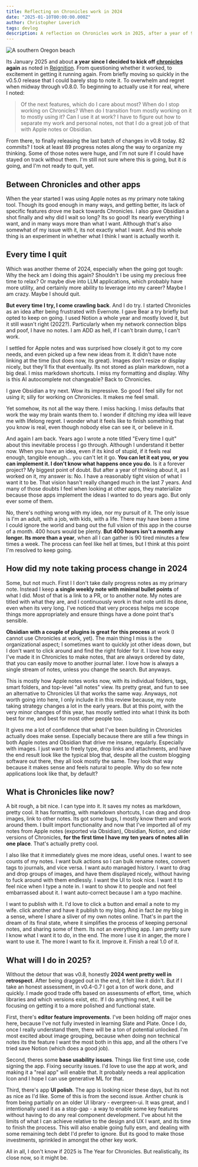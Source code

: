 ```yaml
---
title: Reflecting on Chronicles work in 2024
date: "2025-01-10T00:00:00.000Z"
author: Christopher Loverich
tags: devlog
description: A reflection on Chronicles work in 2025, after a year of 90 tired minutes
---
```


![A southern Oregon beach](assets/9A217D87-0BE2-459D-ADBD-C3A835B7124A_1_105_c.jpeg?resize=blogImages)


Its January 2025 and about **a year since I decided to kick off [chronicles](https://github.com/cloverich/chronicles) again** as noted in [Reignition](/blog/2024-02-18/reignition/). From questioning whether it worked, to excitement in getting it running again. From briefly moving so quickly in the v0.5.0 release that I could barely stop to note it. To overwhelm and regret when midway through v0.8.0. To beginning to actually use it for real, where I noted:

> Of the next features, which do I care about most? When do I stop working on Chronicles? When do I transition from mostly working on it to mostly using it? Can I use it at work? I have to figure out how to separate my work and personal notes, not that I do a great job of that with Apple notes or Obsidian.


From there, to finally releasing the last batch of changes in v0.8 today. 82 commits? I took at least 89 progress notes along the way to organize my thinking. Some of those notes were huge, and I'm not sure if I could have stayed on track without them. I'm still not sure where this is going, but it _is_ going, and I'm not ready to quit, yet. 

## Between Chronicles and other apps

When the year started I was using Apple notes as my primary note taking tool. Though its good enough in many ways, and getting better, its lack of specific features drove me back towards Chronicles. I also gave Obsidian a shot finally and why did I wait so long? Its so good! Its nearly everything I want, and in many ways more than what I want. Although that's also somewhat of my issue with it, its not exactly what I want. And this whole thing is an experiment in whether what I think I want is actually worth it.&#x20;

## Every time I quit

Which was another theme of 2024, especially when the going got tough: Why the heck am I doing this again? Shouldn't I be using my precious free time to relax? Or maybe dive into LLM applications, which probably have more utility, and certainly more ability to leverage into my career? Maybe I am crazy. Maybe I should quit.&#x20;

**But every time I try, I come crawling back**. And I do try. I started Chronicles as an idea after being frustrated with Evernote. I gave Bear a try briefly but opted to keep on going. I used Notion a whole year and mostly loved it, but it still wasn't right (2022?). Particularly when my network connection blips and poof, I have no notes. I am ADD as hell, if I can't brain dump, I can't work.

I settled for Apple notes and was surprised how closely it got to my core needs, and even picked up a few new ideas from it. It didn't have note linking at the time (but does now, its great). Images don't resize or display nicely, but they'll fix that eventually. Its not stored as plain markdown, not a big deal. I miss markdown shortcuts. I miss my formatting and display. Why is this AI autocomplete not changeable? Back to Chronicles.&#x20;

I gave Obsidian a try next. Wow its impressive. So good I feel silly for not using it; silly for working on Chronicles. It makes me feel small.

Yet somehow, its not all the way there. I miss hacking. I miss defaults that work the way my brain wants them to. I wonder if ditching my idea will leave me with lifelong regret. I wonder what it feels like to finish something that you know is real, even though nobody else can see it, or believe in it.&#x20;

And again I am back. Years ago I wrote a note titled "Every time I quit" about this inevitable process I go through. Although I understand it better now. When you have an idea, even if its kind of stupid, if it feels real enough, tangible enough... you can't let it go. **You can let it eat you, or you can implement it. I don't know what happens once you do**. Is it a forever project? My biggest point of doubt. But after a year of thinking about it, as I worked on it, my answer is: No. I have a reasonably tight vision of what I want it to be. That vision hasn't really changed much in the last 7 years. And many of those doubts I feel when looking at other apps, they materialize because those apps implement the ideas I wanted to do years ago. But only ever some of them.&#x20;

No, there's nothing wrong with my idea, nor my pursuit of it. The only issue is I'm an adult, with a job, with kids, with a life. There may have been a time I could ignore the world and bang out the full vision of this app in the course of a month. 400 hours would be plenty. **But 400 hours isn't a month any longer. Its more than a year**, when all I can gather is 90 tired minutes a few times a week. The process can feel like hell at times, but I think at this point I'm resolved to keep going.&#x20;

## How did my note taking process change in 2024

Some, but not much. First I I don't take daily progress notes as my primary note. Instead I keep **a single weekly note with minimal bullet points** of what I did. Most of that is a link to a PR, or to another note. My notes are titled with what they are, and I continuously work in that note until its done, even when its very long. I've noticed that very process helps me scope things more appropriately and ensure things have a done point that's sensible.&#x20;

**Obsidian with a couple of plugins is great for this process** at work (I cannot use Chronicles at work, yet). The main thing I miss is the organizational aspect; I sometimes want to quickly jot other ideas down, but I don't want to click around and find the right folder for it. I love how easy I've made it in Chronicles to make notes, that are always ordered by date, that you can easily move to another journal later. I love how is always a single stream of notes, unless you change the search. But anyways.&#x20;

This is mostly how Apple notes works now, with its individual folders, tags, smart folders, and top-level "all notes" view. Its pretty great, and fun to see an alternative to Chronicles UI that works the same way. Anyways, not worth going into here, I only include it in this review because, my note taking strategy changes a lot in the early years. But at this point, with the very minor changes of this year, has mostly settled into what I think its both best for me, and best for most other people too.&#x20;

It gives me a lot of confidence that what I've been building in Chronicles actually does make sense. Especially because there are still a few things in both Apple notes and Obsidian that drive me insane, regularly. Especially with images. I just want to freely type, drop links and attachments, and have the end result look like the typical blog that, despite all the custom blogging software out there, they all look mostly the same. They look that way because it makes sense and feels natural to people. Why do so few note applications look like that, by default?&#x20;

## What is Chronicles like now?&#x20;

A bit rough, a bit nice. I can type into it. It saves my notes as markdown, pretty cool. It has formatting, with markdown shortcuts, I can drag and drop images, link to other notes. Its got some bugs, I mostly know them and work around them. I built import functionality and now that I've imported all of my notes from Apple notes (exported via Obsidian), Obsidian, Notion, and older versions of Chronicles, **for the first time I have my ten years of notes all in one place**. That's actually pretty cool.&#x20;

I also like that it immediately gives me more ideas, useful ones. I want to see counts of my notes. I want bulk actions so I can bulk rename notes, convert tags to journals, and vice versa. I want auto managed history. I want to drag and drop groups of images, and have them displayed nicely, without having to fuck around with them endlessly. I want the UI to look nice. I want it to feel nice when I type a note in. I want to show it to people and not feel embarrassed about it. I want auto-correct because I am a typo machine.&#x20;

I want to publish with it. I'd love to click a button and email a note to my wife. click another and have it publish to my blog. And in fact _be_ my blog in a sense, where I share a sliver of my own notes online. That's in part the dream of its final state, where it simplifies the process of keeping personal notes, and sharing some of them. Its not an everything app. I am pretty sure I know what I want it to do, in the end. The more I use it in anger, the more I want to use it. The more I want to fix it. Improve it. Finish a real 1.0 of it.&#x20;

## What will I do in 2025?&#x20;

Without the detour that was v0.8, honestly **2024 went pretty well in retrospect**. After being dragged out in the end, it felt like it didn't. But if I take an honest assessment, in v0.4-0.7 I got a ton of work done, and quickly. I made good trade offs based on assessments of effort, time, which libraries and which versions exist, etc. If I do anything next, it will be focusing on getting it to a more polished and functional state.&#x20;

First, there's **editor feature improvements**. I've been holding off major ones here, because I've not fully invested in learning Slate and Plate. Once I do, once I really understand them, there will be a ton of potential unlocked. I'm most excited about image grouping, because when doing non technical notes its the feature I want the most both in this app, and all the others I've tried save Notion (which does a good job).&#x20;

Second, theres some **base usability issues**. Things like first time use, code signing the app. Fixing security issues. I'd love to use the app at work, and making it a "real app" will enable that. It probably needs a real application Icon and I hope I can use generative ML for that.&#x20;

Third, there's app **UI polish**. The app is looking nicer these days, but its not as nice as I'd like. Some of this is from the second issue. Anther chunk is from being partially on an older UI library - evergreen-ui. It was great, and I intentionally used it as a stop-gap - a way to enable some key features without having to do any real component development. I've about hit the limits of what I can achieve relative to the design and UX I want, and its time to finish the process. This will also enable going fully esm, and dealing with some remaining tech debt I'd prefer to ignore. But its good to make those investments, sprinkled in amongst the other key work.&#x20;

All in all, I don't know if 2025 is The Year for Chronicles. But realistically, its close now, so it might be.&#x20;
